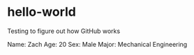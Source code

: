 # hello-world
Testing to figure out how GitHub works

Name: Zach
Age: 20
Sex: Male
Major: Mechanical Engineering
